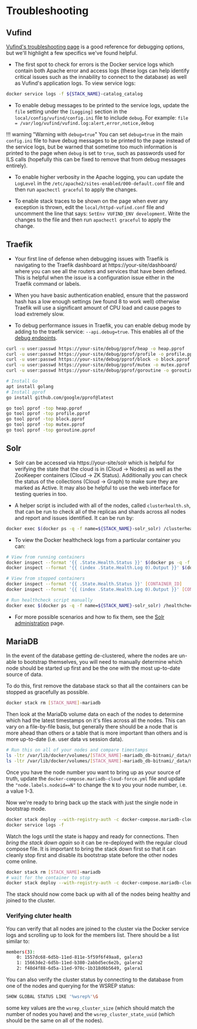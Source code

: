 # Troubleshooting

## Vufind
[Vufind's troubleshooting page](https://vufind.org/wiki/development:troubleshooting)
is a good reference for debugging options, but we'll highlight a few
specifics we've found helpful.

* The first spot to check for errors is the Docker service logs which
contain both Apache error and access logs (these logs can help identify
critical issues such as the innability to connect to the database) as well
as Vufind's application logs. To view service logs:

```bash
docker service logs -f ${STACK_NAME}-catalog_catalog
```

* To enable debug messages to be printed to the service logs,
update the `file` setting under the `[Logging]` section
in the `local/config/vufind/config.ini` file to include `debug`.
For example: `file = /var/log/vufind/vufind.log:alert,error,notice,debug`

!!! warning "Warning with `debug=true`"
    You can set `debug=true` in the main `config.ini` file to have debug messages
    to be printed to the page instead of the service logs, but be warned that sometime
    too much information is printed to the page
    when `debug` is set to `true`, such as passwords used for ILS calls
    (hopefully this can be fixed to remove that from debug messages entirely).

* To enable higher verbosity in the Apache logging, you can update the
`LogLevel` in the `/etc/apache2/sites-enabled/000-default.conf` file and
then run `apachectl graceful` to apply the changes.

* To enable stack traces to be shown on the page when ever any
exception is thrown, edit the `local/httpd-vufind.conf` file and
uncomment the line that says: `SetEnv VUFIND_ENV development`. Write
the changes to the file and then run `apachectl graceful` to apply
the change.

## Traefik

* Your first line of defense when debugging issues with Traefik is
navigating to the Traefik dashboard at https://your-site/dashboard/
where you can see all the routers and services that have been defined.
This is helpful when the issue is a configuration issue either in the
Traefik command or labels.

* When you have basic authentication enabled, ensure that the
password hash has a low enough settings (we found 8 to work well)
otherwise Traefik will use a significant amount of CPU load and
cause pages to load extremely slow.

* To debug performance issues in Traefik, you can enable debug
mode by adding to the traefik service: `--api.debug=true`.
This enables all of the [debug endpoints](https://doc.traefik.io/traefik/operations/api/#debug).

```bash
curl -u user:passwd https://your-site/debug/pprof/heap -o heap.pprof
curl -u user:passwd https://your-site/debug/pprof/profile -o profile.pprof
curl -u user:passwd https://your-site/debug/pprof/block -o block.pprof
curl -u user:passwd https://your-site/debug/pprof/mutex -o mutex.pprof
curl -u user:passwd https://your-site/debug/pprof/goroutine -o goroutine.pprof

# Install Go
apt install golang
# Install pprof
go install github.com/google/pprof@latest

go tool pprof -top heap.pprof
go tool pprof -top profile.pprof
go tool pprof -top block.pprof
go tool pprof -top mutex.pprof
go tool pprof -top goroutine.pprof
```

## Solr

* Solr can be accessed via https://your-site/solr which is helpful
for verifying the state that the cloud is in (Cloud -> Nodes) as well as the ZooKeeper
containers (Cloud -> ZK Status). Additionally you can check the status of the collections
(Cloud -> Graph) to make sure they are marked as Active. It may also be helpful to use the
web interface for testing queries in too.

* A helper script is included with all of the nodes, called `clusterhealth.sh`,
that can be run to check all of the replicas and shards across all nodes and report
and issues identified. It can be run by:

```bash
docker exec $(docker ps -q -f name=${STACK_NAME}-solr_solr) /clusterhealth.sh
```

* To view the Docker healthcheck logs from a particular container you can:

```bash
# View from running containers
docker inspect --format '{{ .State.Health.Status }}' $(docker ps -q -f name=${STACK_NAME}-solr_solr)
docker inspect --format '{{ (index .State.Health.Log 0).Output }}' $(docker ps -q -f name=${STACK_NAME}-solr_solr)

# View from stopped containers
docker inspect --format '{{ .State.Health.Status }}' [CONTAINER_ID]
docker inspect --format '{{ (index .State.Health.Log 0).Output }}' [CONTAINER_ID]

# Run healthcheck script manually
docker exec $(docker ps -q -f name=${STACK_NAME}-solr_solr) /healthcheck.sh
```

* For more possible scenarios and how to fix them, see the
[Solr administration](solr.md) page.


## MariaDB

In the event of the database getting de-clustered, where the nodes are un-able to bootstrap themselves, you
will need to manually determine which node should be started up first and be the one with the most up-to-date
source of data.

To do this, first remove the database stack so that all the containers can be stopped as gracefully as possible.

```bash
docker stack rm [STACK_NAME]-mariadb
```

Then look at the MariaDb volume data on each of the nodes to determine which had the latest timestamps on it's files
across all the nodes. This can vary on a file-by-file basis, but generally there should be a node that is more ahead
than others or a table that is more important than others and is more up-to-date (i.e. user data vs session data).

```bash
# Run this on all of your nodes and compare timestamps
ls -ltr /var/lib/docker/volumes/[STACK_NAME]-mariadb_db-bitnami/_data/mariadb/data
ls -ltr /var/lib/docker/volumes/[STACK_NAME]-mariadb_db-bitnami/_data/mariadb/data/vufind
```

Once you have the node number you want to bring up as your source of truth, update the
`docker-compose.mariadb-cloud-force.yml` file and update the `"node.labels.nodeid==N"`
to change the `N` to you your node number, i.e. a value 1-3.

Now we're ready to bring back up the stack with just the single node in bootstrap mode.

```bash
docker stack deploy --with-registry-auth -c docker-compose.mariadb-cloud-force.yml [STACK_NAME]-mariadb
docker service logs -f
```

Watch the logs until the state is happy and ready for connections. Then *bring the stack down again* so it
can be re-deployed with the regular cloud compose file. It is important to bring the stack down first so that
it can cleanly stop first and disable its bootstrap state before the other nodes come online.

```bash
docker stack rm [STACK_NAME]-mariadb
# wait for the container to stop
docker stack deploy --with-registry-auth -c docker-compose.mariadb-cloud.yml [STACK_NAME]-mariadb
```

The stack should now come back up with all of the nodes being healthy and joined to the cluster.

### Verifying cluter health

You can verify that all nodes are joined to the cluster via the Docker service logs and scrolling up to look
for the members list. There should be a list similar to:

```bash
members(3):
 	0: 1557dc68-6d5b-11ed-811e-5f59f6f49aa8, galera3
 	1: 15663de2-6d5b-11ed-b380-2abbd5ec6e2b, galera2
 	2: f48d4f88-6d5a-11ed-978c-1b318d6b5649, galera1
```

You can also verify the cluster status by connecting to the database from one of the nodes and querying for the
WSREP status:

```bash
SHOW GLOBAL STATUS LIKE '%wsrep%'\G
```

some key values are the `wsrep_cluster_size` (which should match the number of nodes you have) and the
`wsrep_cluster_state_uuid` (which should be the same on all of the nodes).
